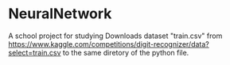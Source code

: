 # NeuralNetwork
A school project for studying
Downloads dataset "train.csv" from https://www.kaggle.com/competitions/digit-recognizer/data?select=train.csv to the same diretory of the python file.
